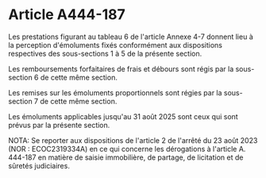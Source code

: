 # Article A444-187

Les prestations figurant au tableau 6 de l'article Annexe 4-7 donnent lieu à la perception d'émoluments fixés conformément aux dispositions respectives des sous-sections 1 à 5 de la présente section.

Les remboursements forfaitaires de frais et débours sont régis par la sous-section 6 de cette même section.

Les remises sur les émoluments proportionnels sont régies par la sous-section 7 de cette même section.

Les émoluments applicables jusqu'au 31 août 2025 sont ceux qui sont prévus par la présente section.

NOTA:
Se reporter aux dispositions de l'article 2 de l'arrêté du 23 août 2023 (NOR : ECOC2319334A) en ce qui concerne les dérogations à l'article A. 444-187 en matière de saisie immobilière, de partage, de licitation et de sûretés judiciaires.
